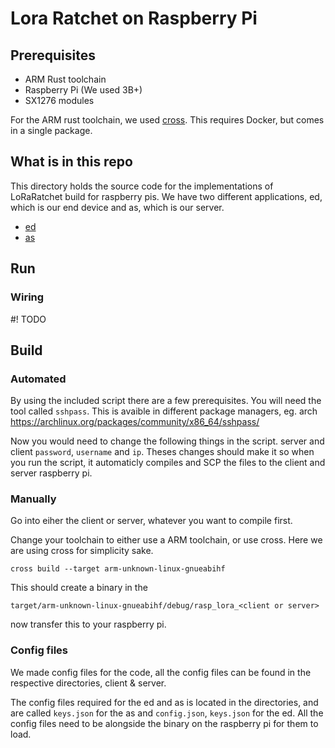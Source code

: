 # Lora Ratchet on Raspberry Pi

## Prerequisites

* ARM Rust toolchain
* Raspberry Pi (We used 3B+)
* SX1276 modules

For the ARM rust toolchain, we used [cross](https://github.com/cross-rs/cross). This requires Docker, but comes in a single package.

## What is in this repo

This directory holds the source code for the implementations of LoRaRatchet build for raspberry pis. We have two different applications, ed, which is our end device and as, which is our server.

* [ed](https://github.com/DavidCarl/loraRatchetThesis/tree/main/raspberry/ed)
* [as](https://github.com/DavidCarl/loraRatchetThesis/tree/main/raspberry/as)


## Run

### Wiring

#! TODO <Insert wiring diagram here>

## Build

### Automated

By using the included script there are a few prerequisites. You will need the tool called `sshpass`. This is avaible in different package managers, eg. arch https://archlinux.org/packages/community/x86_64/sshpass/

Now you would need to change the following things in the script. server and client `password`, `username` and `ip`. Theses changes should make it so when you run the script, it automaticly compiles and SCP the files to the client and server raspberry pi.

### Manually

Go into eiher the client or server, whatever you want to compile first. 

Change your toolchain to either use a ARM toolchain, or use cross. Here we are using cross for simplicity sake.

`cross build --target arm-unknown-linux-gnueabihf`

This should create a binary in the 

`target/arm-unknown-linux-gnueabihf/debug/rasp_lora_<client or server>`

now transfer this to your raspberry pi.

### Config files

We made config files for the code, all the config files can be found in the respective directories, client & server.

The config files required for the ed and as is located in the directories, and are called `keys.json` for the as and `config.json`, `keys.json` for the ed. All the config files need to be alongside the binary on the raspberry pi for them to load.